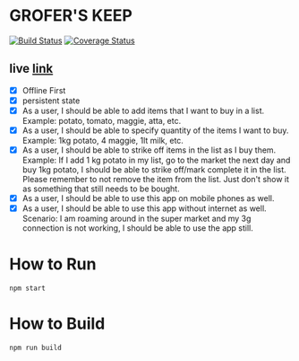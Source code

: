 # GROFER'S KEEP
[![Build Status](https://travis-ci.org/priyansh1161/Grofers-keep.svg?branch=master)](https://travis-ci.org/priyansh1161/Grofers-keep)
[![Coverage Status](https://coveralls.io/repos/github/priyansh1161/Grofers-keep/badge.svg?branch=master)](https://coveralls.io/github/priyansh1161/Grofers-keep?branch=master)

## live [link](https://urlshrt.herokuapp.com/)


- [x] Offline First
- [x] persistent state
- [x] As a user, I should be able to add items that I want to buy in a list. Example: potato, tomato, maggie, atta, etc.
- [x] As a user, I should be able to specify quantity of the items I want to buy. Example: 1kg potato, 4 maggie, 1lt milk, etc.
- [x] As a user, I should be able to strike off items in the list as I buy them. Example: If I add 1 kg potato in my list, go to the market the next day and buy 1kg potato, I should be able to strike off/mark complete it in the list. Please remember to not remove the item from the list. Just don't show it as something that still needs to be bought.
- [x] As a user, I should be able to use this app on mobile phones as well.
- [x] As a user, I should be able to use this app without internet as well. Scenario: I am roaming around in the super market and my 3g connection is not working, I should be able to use the app still.  

# How to Run

    npm start
    
# How to Build

    npm run build
    
